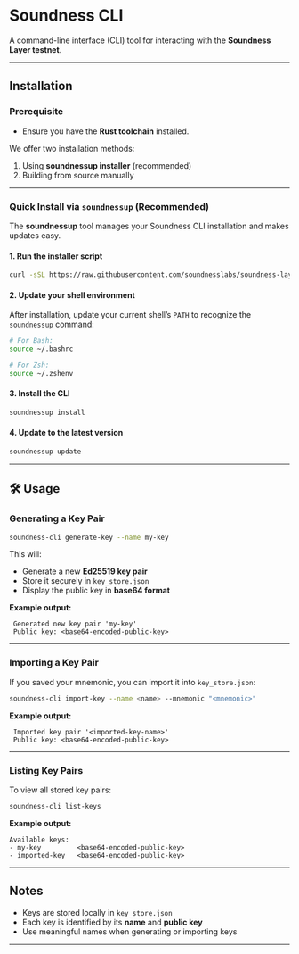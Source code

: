 # Soundness CLI

A command-line interface (CLI) tool for interacting with the **Soundness Layer testnet**.  

---

## Installation  

### Prerequisite  
- Ensure you have the **Rust toolchain** installed.  

We offer two installation methods:  
1. Using **soundnessup installer** (recommended)  
2. Building from source manually  

---

###  Quick Install via `soundnessup` (Recommended)  

The **soundnessup** tool manages your Soundness CLI installation and makes updates easy.  

#### 1. Run the installer script  
```bash
curl -sSL https://raw.githubusercontent.com/soundnesslabs/soundness-layer/main/soundnessup/install | bash
```

#### 2. Update your shell environment  
After installation, update your current shell’s `PATH` to recognize the `soundnessup` command:  

```bash
# For Bash:
source ~/.bashrc

# For Zsh:
source ~/.zshenv
```

#### 3. Install the CLI  
```bash
soundnessup install
```

#### 4. Update to the latest version  
```bash
soundnessup update
```

---

## 🛠 Usage  

### Generating a Key Pair  
```bash
soundness-cli generate-key --name my-key
```

This will:  
- Generate a new **Ed25519 key pair**  
- Store it securely in `key_store.json`  
- Display the public key in **base64 format**  

**Example output:**  
```
 Generated new key pair 'my-key'
 Public key: <base64-encoded-public-key>
```

---

### Importing a Key Pair  
If you saved your mnemonic, you can import it into `key_store.json`:  

```bash
soundness-cli import-key --name <name> --mnemonic "<mnemonic>"
```

**Example output:**  
```
 Imported key pair '<imported-key-name>'
 Public key: <base64-encoded-public-key>
```

---

### Listing Key Pairs  
To view all stored key pairs:  

```bash
soundness-cli list-keys
```

**Example output:**  
```
Available keys:
- my-key         <base64-encoded-public-key>
- imported-key   <base64-encoded-public-key>
```

---

##  Notes  
- Keys are stored locally in `key_store.json`  
- Each key is identified by its **name** and **public key**  
- Use meaningful names when generating or importing keys  

---

